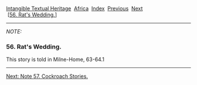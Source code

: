 [Intangible Textual Heritage](../../index)  [Africa](../index) 
[Index](index)  [Previous](jas055n)  [Next](jas057n)   
 \[[56. Rat's Wedding.](jas056)\]

------------------------------------------------------------------------

*NOTE:* 

### 56. Rat's Wedding.

This story is told in Milne-Home, 63-64.1

------------------------------------------------------------------------

[Next: Note 57. Cockroach Stories.](jas057n)
